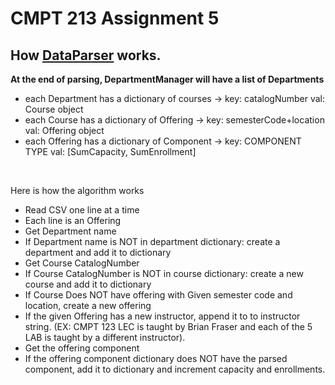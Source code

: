 # CMPT 213 Assignment 5


## How [DataParser](./src/main/java/ca/cmpt213/courseplanner/DataParser.java) works.

**At the end of parsing, DepartmentManager will have a list of Departments**

- each Department has a dictionary of courses   -> key: catalogNumber            val: Course object
- each Course has a dictionary of Offering      -> key: semesterCode+location    val: Offering object
- each Offering has a dictionary of Component   -> key: COMPONENT TYPE      val: [SumCapacity, SumEnrollment]


<br>

Here is how the algorithm works

- Read CSV one line at a time
- Each line is an Offering
- Get Department name
- If Department name is NOT in department dictionary: create a department and add it to dictionary
- Get Course CatalogNumber
- If Course CatalogNumber is NOT in course dictionary: create a new course and add it to dictionary
- If Course Does NOT have offering with Given semester code and location, create a new offering
- If the given Offering has a new instructor, append it to to instructor string. (EX: CMPT 123 LEC is taught by Brian Fraser and each of the 5 LAB is taught by a different instructor).
- Get the offering component
- If the offering component dictionary does NOT have the parsed component, add it to dictionary and increment capacity and enrollments.

